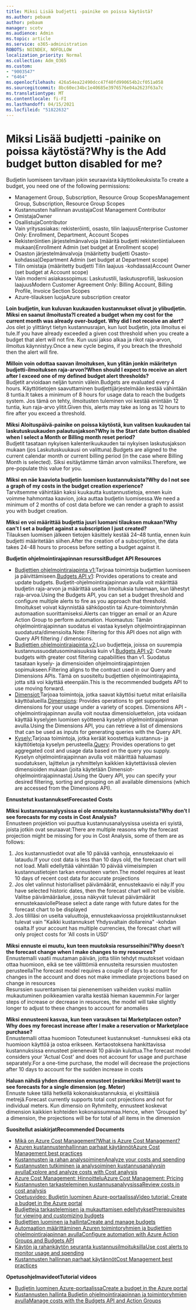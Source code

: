```yaml
---
title: Miksi Lisää budjetti -painike on poissa käytöstä?
ms.author: pebaum
author: pebaum
manager: scotv
ms.audience: Admin
ms.topic: article
ms.service: o365-administration
ROBOTS: NOINDEX, NOFOLLOW
localization_priority: Normal
ms.collection: Adm_O365
ms.custom:
- "9003547"
- "6464"
ms.openlocfilehash: 426a54ea22490dcc47f40fd990654b2cf051a058
ms.sourcegitcommit: 8bc60ec34bc1e40685e3976576e04a2623f63a7c
ms.translationtype: MT
ms.contentlocale: fi-FI
ms.lasthandoff: 04/15/2021
ms.locfileid: "51822632"
---
```

# <a name="why-is-the-add-budget-button-disabled-for-me"></a><span data-ttu-id="c40be-102">Miksi Lisää budjetti -painike on poissa käytöstä?</span><span class="sxs-lookup"><span data-stu-id="c40be-102">Why is the Add budget button disabled for me?</span></span>

<span data-ttu-id="c40be-103">Budjetin luomiseen tarvitaan jokin seuraavista käyttöoikeuksista:</span><span class="sxs-lookup"><span data-stu-id="c40be-103">To create a budget, you need one of the following permissions:</span></span>

- <span data-ttu-id="c40be-104">Management Group, Subscription, Resource Group Scopes</span><span class="sxs-lookup"><span data-stu-id="c40be-104">Management Group, Subscription, Resource Group Scopes</span></span>
- <span data-ttu-id="c40be-105">Kustannusten hallinnan avustaja</span><span class="sxs-lookup"><span data-stu-id="c40be-105">Cost Management Contributor</span></span>
- <span data-ttu-id="c40be-106">Omistaja</span><span class="sxs-lookup"><span data-stu-id="c40be-106">Owner</span></span>
- <span data-ttu-id="c40be-107">Osallistuja</span><span class="sxs-lookup"><span data-stu-id="c40be-107">Contributor</span></span>
- <span data-ttu-id="c40be-108">Vain yritysasiakas: rekisteröinti, osasto, tilin laajuus</span><span class="sxs-lookup"><span data-stu-id="c40be-108">Enterprise Customer Only: Enrollment, Department, Account Scopes</span></span>
- <span data-ttu-id="c40be-109">Rekisteröintien järjestelmänvalvoja (määritä budjetti rekisteröintialueen mukaan)</span><span class="sxs-lookup"><span data-stu-id="c40be-109">Enrollment Admin (set budget at Enrollment scope)</span></span>
- <span data-ttu-id="c40be-110">Osaston järjestelmänvalvoja (määritetty budjetti Osasto-kohdassa)</span><span class="sxs-lookup"><span data-stu-id="c40be-110">Department Admin (set budget at Department scope)</span></span>
- <span data-ttu-id="c40be-111">Tilin omistaja (määritetty budjetti Tilin laajuus -kohdassa)</span><span class="sxs-lookup"><span data-stu-id="c40be-111">Account Owner (set budget at Account scope)</span></span>
- <span data-ttu-id="c40be-112">Vain moderni asiakassopimus: Laskutustili, laskutusprofiili, laskuosion laajuus</span><span class="sxs-lookup"><span data-stu-id="c40be-112">Modern Customer Agreement Only: Billing Account, Billing Profile, Invoice Section Scopes</span></span>
- <span data-ttu-id="c40be-113">Azure-tilauksen luoja</span><span class="sxs-lookup"><span data-stu-id="c40be-113">Azure subscription creator</span></span>

<span data-ttu-id="c40be-114">**Loin budjetin, kun kuluvan kuukauden kustannukset olivat jo ylibudjetin. Miksi en saanut ilmoitusta?**</span><span class="sxs-lookup"><span data-stu-id="c40be-114">**I created a budget when my cost for the current month was already over-budget. Why did I not receive an alert?**</span></span>  
<span data-ttu-id="c40be-115">Jos olet jo ylittänyt tietyn kustannusrajan, kun luot budjetin, jota ilmoitus ei tule.</span><span class="sxs-lookup"><span data-stu-id="c40be-115">If you have already exceeded a given cost threshold when you create a budget that alert will not fire.</span></span> <span data-ttu-id="c40be-116">Kun uusi jakso alkaa ja rikot raja-arvon, ilmoitus käynnistyy.</span><span class="sxs-lookup"><span data-stu-id="c40be-116">Once a new cycle begins, if you breach the threshold then the alert will fire.</span></span>

<span data-ttu-id="c40be-117">**Milloin voin odottaa saavan ilmoituksen, kun ylitän jonkin määritetyn budjetti-ilmoituksen raja-arvon?**</span><span class="sxs-lookup"><span data-stu-id="c40be-117">**When should I expect to receive an alert after I exceed one of my defined budget alert thresholds?**</span></span>  
<span data-ttu-id="c40be-118">Budjetit arvioidaan neljän tunnin välein.</span><span class="sxs-lookup"><span data-stu-id="c40be-118">Budgets are evaluated every 4 hours.</span></span> <span data-ttu-id="c40be-119">Käyttötietojen saavuttaminen budjettijärjestelmään kestää vähintään 8 tuntia.</span><span class="sxs-lookup"><span data-stu-id="c40be-119">It takes a minimum of 8 hours for usage data to reach the budgets system.</span></span> <span data-ttu-id="c40be-120">Jos tämä on tehty, ilmoitusten tuleminen voi kestää enintään 12 tuntia, kun raja-arvo ylitit.</span><span class="sxs-lookup"><span data-stu-id="c40be-120">Given this, alerts may take as long as 12 hours to fire after you exceed a threshold.</span></span>

<span data-ttu-id="c40be-121">**Miksi Aloituspäivä-painike on poissa käytöstä, kun valitsen kuukauden tai laskutuskuukauden palautusjakson?**</span><span class="sxs-lookup"><span data-stu-id="c40be-121">**Why is the Start date button disabled when I select a Month or Billing month reset period?**</span></span>  
<span data-ttu-id="c40be-122">Budjetit tasataan nykyisen kalenterikuukauden tai nykyisen laskutusjakson mukaan (jos Laskutuskuukausi on valittuna).</span><span class="sxs-lookup"><span data-stu-id="c40be-122">Budgets are aligned to the current calendar month or current billing period (in the case where Billing Month is selected).</span></span> <span data-ttu-id="c40be-123">Siksi esitäytämme tämän arvon valmiiksi.</span><span class="sxs-lookup"><span data-stu-id="c40be-123">Therefore, we pre-populate this value for you.</span></span>

<span data-ttu-id="c40be-124">**Miksi en näe kaaviota budjetin luomisen kustannuksista?**</span><span class="sxs-lookup"><span data-stu-id="c40be-124">**Why do I not see a graph of my costs in the budget creation experience?**</span></span>  
<span data-ttu-id="c40be-125">Tarvitsemme vähintään kaksi kuukautta kustannustietoja, ennen kuin voimme hahmontaa kaavion, joka auttaa budjetin luomisessa.</span><span class="sxs-lookup"><span data-stu-id="c40be-125">We need a minimum of 2 months of cost data before we can render a graph to assist you with budget creation.</span></span>

<span data-ttu-id="c40be-126">**Miksi en voi määrittää budjettia juuri luomani tilauksen mukaan?**</span><span class="sxs-lookup"><span data-stu-id="c40be-126">**Why can't I set a budget against a subscription I just created?**</span></span>  
<span data-ttu-id="c40be-127">Tilauksen luomisen jälkeen tietojen käsittely kestää 24–48 tuntia, ennen kuin budjetti määritetään siihen.</span><span class="sxs-lookup"><span data-stu-id="c40be-127">After the creation of a subscription, the data takes 24-48 hours to process before setting a budget against it.</span></span>

<span data-ttu-id="c40be-128">**Budjetin ohjelmointirajapinnan resurssit**</span><span class="sxs-lookup"><span data-stu-id="c40be-128">**Budget API Resources**</span></span>

- <span data-ttu-id="c40be-129">[Budjettien ohjelmointirajapinta v1:](https://docs.microsoft.com/rest/api/consumption/budgets?WT.mc_id=Portal-Microsoft_Azure_Support)Tarjoaa toimintoja budjettien luomiseen ja päivittämiseen.</span><span class="sxs-lookup"><span data-stu-id="c40be-129">[Budgets API v1](https://docs.microsoft.com/rest/api/consumption/budgets?WT.mc_id=Portal-Microsoft_Azure_Support): Provides operations to create and update budgets.</span></span> <span data-ttu-id="c40be-130">Budjetit-ohjelmointirajapinnan avulla voit määrittää budjetin raja-arvon ja määrittää useita ilmoituksia tulemaan, kun lähestyt raja-arvoa.</span><span class="sxs-lookup"><span data-stu-id="c40be-130">Using the Budgets API, you can set a budget threshold and configure multiple alerts to fire as you approach that threshold.</span></span> <span data-ttu-id="c40be-131">Ilmoitukset voivat käynnistää sähköpostin tai Azure-toimintoryhmän automaation suorittamiseksi.</span><span class="sxs-lookup"><span data-stu-id="c40be-131">Alerts can trigger an email or an Azure Action Group to perform automation.</span></span> <span data-ttu-id="c40be-132">Huomautus: Tämän ohjelmointirajapinnan suodatus ei vastaa kyselyn ohjelmointirajapinnan suodatusta/dimensioita.</span><span class="sxs-lookup"><span data-stu-id="c40be-132">Note: Filtering for this API does not align with Query API filtering / dimensions.</span></span>
- <span data-ttu-id="c40be-133">[Budjettien ohjelmointirajapinta v2:](https://github.com/Azure/azure-rest-api-specs/blob/master/specification/cost-management/resource-manager/Microsoft.CostManagement/preview/2019-04-01-preview/examples/CreateOrUpdateBudget.json)Luo budjetteja, joissa on suurempia kustannussuodatusominaisuuksia kuin v1.</span><span class="sxs-lookup"><span data-stu-id="c40be-133">[Budgets API v2](https://github.com/Azure/azure-rest-api-specs/blob/master/specification/cost-management/resource-manager/Microsoft.CostManagement/preview/2019-04-01-preview/examples/CreateOrUpdateBudget.json): Create budgets with greater cost filtering capabilities than v1.</span></span> <span data-ttu-id="c40be-134">Suodatus tasataan kysely- ja dimensioiden ohjelmointirajapintojen sopimukseen.</span><span class="sxs-lookup"><span data-stu-id="c40be-134">Filtering aligns to the contract used in our Query and Dimensions APIs.</span></span> <span data-ttu-id="c40be-135">Tämä on suositeltu budjettien ohjelmointirajapinta, jotta sitä voi käyttää eteenpäin.</span><span class="sxs-lookup"><span data-stu-id="c40be-135">This is the recommended budgets API to use moving forward.</span></span>
- <span data-ttu-id="c40be-136">[Dimensiot:](https://docs.microsoft.com/rest/api/cost-management/dimensions?WT.mc_id=Portal-Microsoft_Azure_Support)Tarjoaa toimintoja, jotka saavat käyttösi tuetut mitat erilaisilla käyttöalueilla.</span><span class="sxs-lookup"><span data-stu-id="c40be-136">[Dimensions](https://docs.microsoft.com/rest/api/cost-management/dimensions?WT.mc_id=Portal-Microsoft_Azure_Support): Provides operations to get supported dimensions for your usage under a variety of scopes.</span></span> <span data-ttu-id="c40be-137">Dimensions API -ohjelmointirajapinnan avulla voit noutaa dimensioluettelon, jota voidaan käyttää kyselyjen luomisen syötteenä kyselyn ohjelmointirajapinnan avulla.</span><span class="sxs-lookup"><span data-stu-id="c40be-137">Using the Dimensions API, you can retrieve a list of dimensions that can be used as inputs for generating queries with the Query API.</span></span>
- <span data-ttu-id="c40be-138">[Kysely:](https://docs.microsoft.com/rest/api/cost-management/query?WT.mc_id=Portal-Microsoft_Azure_Support)Tarjoaa toimintoja, jotka keräät koostettuja kustannus- ja käyttötietoja kyselyn perusteella.</span><span class="sxs-lookup"><span data-stu-id="c40be-138">[Query](https://docs.microsoft.com/rest/api/cost-management/query?WT.mc_id=Portal-Microsoft_Azure_Support): Provides operations to get aggregated cost and usage data based on the query you supply.</span></span> <span data-ttu-id="c40be-139">Kyselyn ohjelmointirajapinnan avulla voit määrittää haluamasi suodatuksen, lajittelun ja ryhmittelyn kaikkien käytettävissä olevien dimensioiden mukaan (joita käytetään Dimensiot-ohjelmointirajapinnasta).</span><span class="sxs-lookup"><span data-stu-id="c40be-139">Using the Query API, you can specify your desired filtering, sorting and grouping on all available dimensions (which are accessed from the Dimensions API).</span></span>

<span data-ttu-id="c40be-140">**Ennustetut kustannukset**</span><span class="sxs-lookup"><span data-stu-id="c40be-140">**Forecasted Costs**</span></span>

<span data-ttu-id="c40be-141">**Miksi kustannusanalyysissa ei ole ennusteita kustannuksista?**</span><span class="sxs-lookup"><span data-stu-id="c40be-141">**Why don’t I see forecasts for my costs in Cost Analysis?**</span></span>  
<span data-ttu-id="c40be-142">Ennusteen projektion voi puuttua kustannusanalyysissa useista eri syistä, joista jotkin ovat seuraavat:</span><span class="sxs-lookup"><span data-stu-id="c40be-142">There are multiple reasons why the forecast projection might be missing for you in Cost Analysis, some of them are as follows:</span></span>

1. <span data-ttu-id="c40be-143">Jos kustannustiedot ovat alle 10 päivää vanhoja, ennustekaavio ei lataudu.</span><span class="sxs-lookup"><span data-stu-id="c40be-143">If your cost data is less than 10 days old, the forecast chart will not load.</span></span> <span data-ttu-id="c40be-144">Malli edellyttää vähintään 10 päivää viimeisimpien kustannustietojen tarkan ennusteen varten.</span><span class="sxs-lookup"><span data-stu-id="c40be-144">The model requires at least 10 days of recent cost data for accurate projections</span></span>
2. <span data-ttu-id="c40be-145">Jos olet valinnut historialliset päivämäärät, ennustekaavio ei näy.</span><span class="sxs-lookup"><span data-stu-id="c40be-145">If you have selected historic dates, then the forecast chart will not be visible.</span></span> <span data-ttu-id="c40be-146">Valitse päivämääräalue, jossa näkyvät tulevat päivämäärät ennustekaaviolle</span><span class="sxs-lookup"><span data-stu-id="c40be-146">Please select a date range with future dates for the forecast chart to be displayed</span></span>
3. <span data-ttu-id="c40be-147">Jos tililläsi on useita valuuttoja, ennustekaaviossa projektikustannukset tulevat vain "Kaikki kustannukset Yhdysvaltain dollareina" -kohdan osalta.</span><span class="sxs-lookup"><span data-stu-id="c40be-147">If your account has multiple currencies, the forecast chart will only project costs for 'All costs in USD'</span></span>

<span data-ttu-id="c40be-148">**Miksi ennuste ei muutu, kun teen muutoksia resursseihini?**</span><span class="sxs-lookup"><span data-stu-id="c40be-148">**Why doesn’t the forecast change when I make changes to my resources?**</span></span>  
<span data-ttu-id="c40be-149">Ennustemalli vaatii muutaman päivän, jotta tiliin tehdyt muutokset voidaan ottaa huomioon, eikä se tee välittömiä ennusteita resurssien muutosten perusteella</span><span class="sxs-lookup"><span data-stu-id="c40be-149">The forecast model requires a couple of days to account for changes in the account and does not make immediate projections based on change in resources</span></span>  
<span data-ttu-id="c40be-150">Resurssien suurentamisen tai pienenemisen vaiheiden vuoksi malliin mukautuminen poikkeamien varalta kestää hieman kauemmin.</span><span class="sxs-lookup"><span data-stu-id="c40be-150">For larger steps of increase or decrease in resources, the model will take slightly longer to adjust to these changes to account for anomalies</span></span>

<span data-ttu-id="c40be-151">**Miksi ennusteeni kasvaa, kun teen varauksen tai Marketplacen oston?**</span><span class="sxs-lookup"><span data-stu-id="c40be-151">**Why does my forecast increase after I make a reservation or Marketplace purchase?**</span></span>  
<span data-ttu-id="c40be-152">Ennustemalli ottaa huomioon Toteutuneet kustannukset -tunnuksesi eikä ota huomioon käyttöä ja ostoa erikseen. Kertaostoksena hankittavissa kustannuksissa ennusteet pienenevät 10 päivän kuluttua.</span><span class="sxs-lookup"><span data-stu-id="c40be-152">The forecast model considers your 'Actual Cost' and does not account for usage and purchase separately.For a one-time purchase, the model will decrease the projections after 10 days to account for the sudden increase in costs</span></span>

<span data-ttu-id="c40be-153">**Haluan nähdä yhden dimension ennusteet (esimerkiksi Metri)**</span><span class="sxs-lookup"><span data-stu-id="c40be-153">**I want to see forecasts for a single dimension (eg. Meter)**</span></span>  
<span data-ttu-id="c40be-154">Ennuste tukee tällä hetkellä kokonaiskustannuksia, ei yksittäisiä metrejä.</span><span class="sxs-lookup"><span data-stu-id="c40be-154">Forecast currently supports total cost projections and not for individual meters.</span></span> <span data-ttu-id="c40be-155">Kun dimensio on Ryhmitelty, ennusteet koskevat dimension kaikkien kohteiden kokonaissummaa.</span><span class="sxs-lookup"><span data-stu-id="c40be-155">Hence, when 'Grouped by' a dimension, the projections will be for total of all items in the dimension</span></span>

<span data-ttu-id="c40be-156">**Suositellut asiakirjat**</span><span class="sxs-lookup"><span data-stu-id="c40be-156">**Recommended Documents**</span></span>

- [<span data-ttu-id="c40be-157">Mikä on Azure Cost Management?</span><span class="sxs-lookup"><span data-stu-id="c40be-157">What is Azure Cost Management?</span></span>](https://docs.microsoft.com/azure/cost-management/overview-cost-mgt?WT.mc_id=Portal-Microsoft_Azure_Support)
- [<span data-ttu-id="c40be-158">Azuren kustannustenhallinnan parhaat käytännöt</span><span class="sxs-lookup"><span data-stu-id="c40be-158">Azure Cost Management best practices</span></span>](https://docs.microsoft.com/azure/cost-management/cost-mgt-best-practices?WT.mc_id=Portal-Microsoft_Azure_Support)
- [<span data-ttu-id="c40be-159">Kustannusten ja rahan analysoiminen</span><span class="sxs-lookup"><span data-stu-id="c40be-159">Analyze your costs and spending</span></span>](https://docs.microsoft.com/azure/cost-management/quick-acm-cost-analysis?WT.mc_id=Portal-Microsoft_Azure_Support)
- [<span data-ttu-id="c40be-160">Kustannusten tutkiminen ja analysoiminen kustannusanalyysin avulla</span><span class="sxs-lookup"><span data-stu-id="c40be-160">Explore and analyze costs with Cost analysis</span></span>](https://docs.microsoft.com/azure/cost-management/quick-acm-cost-analysis?WT.mc_id=Portal-Microsoft_Azure_Support)
- [<span data-ttu-id="c40be-161">Azure Cost Management: Hinnoittelu</span><span class="sxs-lookup"><span data-stu-id="c40be-161">Azure Cost Management: Pricing</span></span>](https://azure.microsoft.com/services/cost-management/#pricing)
- [<span data-ttu-id="c40be-162">Kustannusten tarkasteleminen kustannusanalyysissa</span><span class="sxs-lookup"><span data-stu-id="c40be-162">Review costs in cost analysis</span></span>](https://docs.microsoft.com/azure/cost-management-billing/costs/quick-acm-cost-analysis?WT.mc_id=Portal-Microsoft_Azure_Support#review-costs-in-cost-analysis)
- [<span data-ttu-id="c40be-163">Opetusvideo: Budjetin luominen Azure-portaalissa</span><span class="sxs-lookup"><span data-stu-id="c40be-163">Video tutorial: Create a budget in the Azure portal</span></span>](https://www.youtube.com/watch?v=ExIVG_Gr45A&t=4s)
- [<span data-ttu-id="c40be-164">Budjetteja tarkastelemisen ja mukauttamisen edellytykset</span><span class="sxs-lookup"><span data-stu-id="c40be-164">Prerequisites for viewing and customizing budgets</span></span>](https://docs.microsoft.com/azure/cost-management-billing/costs/tutorial-acm-create-budgets?WT.mc_id=Portal-Microsoft_Azure_Support#prerequisites)
- [<span data-ttu-id="c40be-165">Budjettien luominen ja hallinta</span><span class="sxs-lookup"><span data-stu-id="c40be-165">Create and manage budgets</span></span>](https://docs.microsoft.com/azure/cost-management-billing/costs/tutorial-acm-create-budgets?WT.mc_id=Portal-Microsoft_Azure_Support#create-a-budget-in-the-azure-portal)
- [<span data-ttu-id="c40be-166">Automaation määrittäminen Azuren toimintoryhmien ja budjettien ohjelmointirajapinnan avulla</span><span class="sxs-lookup"><span data-stu-id="c40be-166">Configure automation with Azure Action Groups and Budgets API</span></span>](https://docs.microsoft.com/azure/cost-management/tutorial-acm-create-budgets?WT.mc_id=Portal-Microsoft_Azure_Support#trigger-an-action-group)
- [<span data-ttu-id="c40be-167">Käytön ja rahankäytön seuranta kustannusilmoituksilla</span><span class="sxs-lookup"><span data-stu-id="c40be-167">Use cost alerts to monitor usage and spending</span></span>](https://docs.microsoft.com/azure/cost-management/cost-mgt-alerts-monitor-usage-spending?WT.mc_id=Portal-Microsoft_Azure_Support)
- [<span data-ttu-id="c40be-168">Kustannusten hallinnan parhaat käytännöt</span><span class="sxs-lookup"><span data-stu-id="c40be-168">Cost Management best practices</span></span>](https://docs.microsoft.com/azure/cost-management/cost-mgt-best-practices?WT.mc_id=Portal-Microsoft_Azure_Support)  

<span data-ttu-id="c40be-169">**Opetusohjelmavideot**</span><span class="sxs-lookup"><span data-stu-id="c40be-169">**Tutorial videos**</span></span>

- [<span data-ttu-id="c40be-170">Budjetin luominen Azure-portaalissa</span><span class="sxs-lookup"><span data-stu-id="c40be-170">Create a budget in the Azure portal</span></span>](https://go.microsoft.com/fwlink/?linkid=2146761)
- [<span data-ttu-id="c40be-171">Kustannusten hallinta Budjetin ohjelmointirajapinnan ja toimintoryhmien avulla</span><span class="sxs-lookup"><span data-stu-id="c40be-171">Manage costs with the Budgets API and Action Groups</span></span>](https://go.microsoft.com/fwlink/?linkid=2147038)